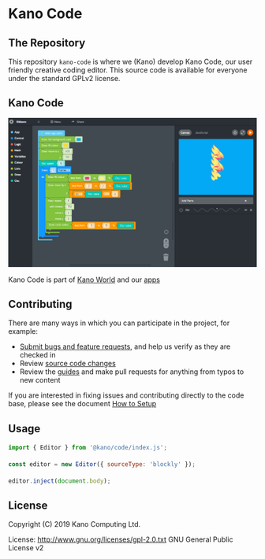 # Kano Code

## The Repository

This repository `kano-code` is where we (Kano) develop Kano Code, our user friendly creative coding editor. This source code is available for everyone under the standard GPLv2 license.

## Kano Code

![Kano Code Editor](./screen.png)

Kano Code is part of [Kano World](https://world.kano.me) and our [apps](https://kano.me/app)

## Contributing

There are many ways in which you can participate in the project, for example:

 - [Submit bugs and feature requests](https://github.com/KanoComputing/kano-code/issues), and help us verify as they are checked in
 - Review [source code changes](https://github.com/KanoComputing/kano-code/pulls)
 - Review the [guides](https://github.com/KanoComputing/kano-code/tree/master/guides) and make pull requests for anything from typos to new content

If you are interested in fixing issues and contributing directly to the code base, please see the document [How to Setup](./SETUP.md)

## Usage

```js
import { Editor } from '@kano/code/index.js';

const editor = new Editor({ sourceType: 'blockly' });

editor.inject(document.body);

```

## License

Copyright (C) 2019 Kano Computing Ltd.

License: http://www.gnu.org/licenses/gpl-2.0.txt GNU General Public License v2

